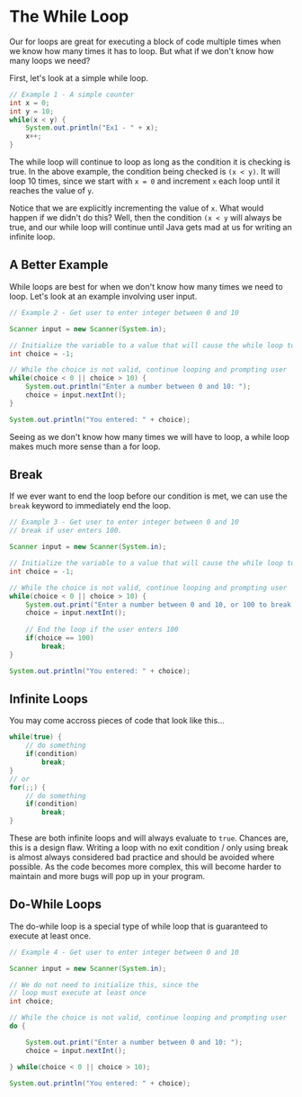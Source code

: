 The While Loop
=================

Our for loops are great for executing a block of code multiple
times when we know how many times it has to loop. But what if we
don't know how many loops we need?

First, let's look at a simple while loop.

```java
// Example 1 - A simple counter
int x = 0;
int y = 10;
while(x < y) {
    System.out.println("Ex1 - " + x);
    x++;
}
```

The while loop will continue to loop as long as the condition it is
checking is true. In the above example, the condition being checked
is `(x < y)`. It will loop 10 times, since we start with `x = 0`
and increment `x` each loop until it reaches the value of `y`.

Notice that we are explicitly incrementing the value of `x`. What
would happen if we didn't do this? Well, then the condition
`(x < y` will always be true, and our while loop will continue
until Java gets mad at us for writing an infinite loop.

A Better Example
--------------------

While loops are best for when we don't know how many times we need
to loop. Let's look at an example involving user input.

```java
// Example 2 - Get user to enter integer between 0 and 10

Scanner input = new Scanner(System.in);

// Initialize the variable to a value that will cause the while loop to trigger
int choice = -1;

// While the choice is not valid, continue looping and prompting user
while(choice < 0 || choice > 10) {
    System.out.println("Enter a number between 0 and 10: ");
    choice = input.nextInt();
}

System.out.println("You entered: " + choice);
```

Seeing as we don't know how many times we will have to loop, a
while loop makes much more sense than a for loop.

Break
---------

If we ever want to end the loop before our condition is met, we can
use the `break` keyword to immediately end the loop.

```java
// Example 3 - Get user to enter integer between 0 and 10
// break if user enters 100.

Scanner input = new Scanner(System.in);

// Initialize the variable to a value that will cause the while loop to trigger
int choice = -1;

// While the choice is not valid, continue looping and prompting user
while(choice < 0 || choice > 10) {
    System.out.print("Enter a number between 0 and 10, or 100 to break: ");
    choice = input.nextInt();
    
    // End the loop if the user enters 100
    if(choice == 100)
        break;
}

System.out.println("You entered: " + choice);
```

Infinite Loops
------------------

You may come accross pieces of code that look like this...

```java
while(true) {
    // do something
    if(condition)
        break;
}
// or
for(;;) {
    // do something
    if(condition)
        break;
}
```

These are both infinite loops and will always evaluate to `true`.
Chances are, this is a design flaw. Writing a loop with no exit
condition / only using break is almost always considered bad
practice and should be avoided where possible. As the code becomes
more complex, this will become harder to maintain and more bugs
will pop up in your program.

Do-While Loops
------------------

The do-while loop is a special type of while loop that is
guaranteed to execute at least once.

```java
// Example 4 - Get user to enter integer between 0 and 10

Scanner input = new Scanner(System.in);

// We do not need to initialize this, since the 
// loop must execute at least once
int choice;

// While the choice is not valid, continue looping and prompting user
do {

    System.out.print("Enter a number between 0 and 10: ");
    choice = input.nextInt();

} while(choice < 0 || choice > 10);

System.out.println("You entered: " + choice);
```
